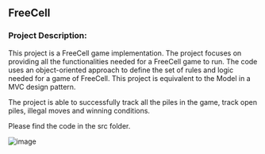 ## FreeCell

### Project Description:

This project is a FreeCell game implementation. The project focuses on providing all the functionalities needed for a FreeCell game to run. The code uses an object-oriented approach to define the set of rules and logic needed for a game of FreeCell. This project is equivalent to the Model in a MVC design pattern.

The project is able to successfully track all the piles in the game, track open piles, illegal moves and winning conditions. 

Please find the code in the src folder.

![image](https://user-images.githubusercontent.com/89400862/210668498-217d5ad2-8b50-4dfa-8ae1-ac1e19f076d4.png)
